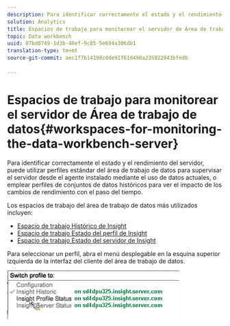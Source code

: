 ```yaml
---
description: Para identificar correctamente el estado y el rendimiento del servidor, puede utilizar perfiles estándar del área de trabajo de datos para supervisar el servidor desde el agente instalado mediante el uso de datos actuales, o emplear perfiles de conjuntos de datos históricos para ver el impacto de los cambios de rendimiento con el paso del tiempo.
solution: Analytics
title: Espacios de trabajo para monitorear el servidor de Área de trabajo de datos
topic: Data workbench
uuid: 07bd0749-1d3b-46ef-9c85-5e694a306db1
translation-type: tm+mt
source-git-commit: aec1f7b14198cdde91f61d490a235022943bfedb

---
```



# Espacios de trabajo para monitorear el servidor de Área de trabajo de datos{#workspaces-for-monitoring-the-data-workbench-server}

Para identificar correctamente el estado y el rendimiento del servidor, puede utilizar perfiles estándar del área de trabajo de datos para supervisar el servidor desde el agente instalado mediante el uso de datos actuales, o emplear perfiles de conjuntos de datos históricos para ver el impacto de los cambios de rendimiento con el paso del tiempo.

Los espacios de trabajo del área de trabajo de datos más utilizados incluyen:

* [Espacio de trabajo Histórico de Insight](../../../home/monitoring-installation/monitoring-profiles/monitoring-historical-using.md#concept-4a4661f3728540e699b92dac80c44015)
* [Espacio de trabajo Estado del perfil de Insight](../../../home/monitoring-installation/monitoring-profiles/monitoring-profile-using.md#concept-b4f472ece1094abc9192d89fdce5e104)
* [Espacio de trabajo Estado del servidor de Insight](../../../home/monitoring-installation/monitoring-profiles/monitoring-server-using.md#concept-b4f472ece1094abc9192d89fdce5e104)

Para seleccionar un perfil, abra el menú desplegable en la esquina superior izquierda de la interfaz del cliente del área de trabajo de datos.

![](assets/profile_switch.png)

